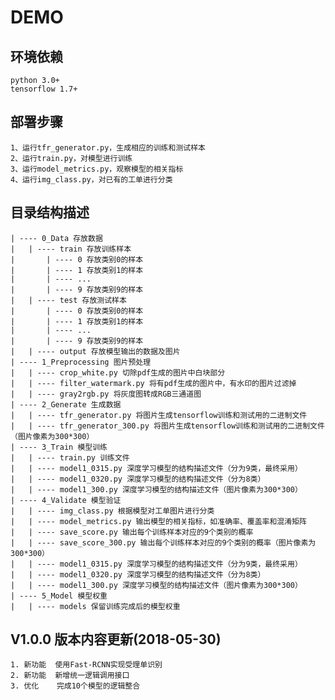 DEMO
===========================
环境依赖
----------
    python 3.0+
    tensorflow 1.7+
部署步骤
----------
    1、运行tfr_generator.py，生成相应的训练和测试样本
    2、运行train.py，对模型进行训练
    3、运行model_metrics.py，观察模型的相关指标
    4、运行img_class.py，对已有的工单进行分类
目录结构描述
----------
    | ---- 0_Data 存放数据
    |	| ---- train 存放训练样本
    |		| ---- 0 存放类别0的样本
    |		| ---- 1 存放类别1的样本
    |		| ---- ...
    |		| ---- 9 存放类别9的样本
    |	| ---- test 存放测试样本
    |		| ---- 0 存放类别0的样本
    |		| ---- 1 存放类别1的样本
    |		| ---- ...
    |		| ---- 9 存放类别9的样本
    |	| ---- output 存放模型输出的数据及图片
    | ---- 1_Preprocessing 图片预处理
    |	| ---- crop_white.py 切除pdf生成的图片中白块部分
    |	| ---- filter_watermark.py 将有pdf生成的图片中，有水印的图片过滤掉
    |	| ---- gray2rgb.py 将灰度图转成RGB三通道图
    | ---- 2_Generate 生成数据
    |	| ---- tfr_generator.py 将图片生成tensorflow训练和测试用的二进制文件
    |	| ---- tfr_generator_300.py 将图片生成tensorflow训练和测试用的二进制文件（图片像素为300*300）
    | ---- 3_Train 模型训练
    |	| ---- train.py 训练文件
    |	| ---- model1_0315.py 深度学习模型的结构描述文件（分为9类，最终采用）
    |	| ---- model1_0320.py 深度学习模型的结构描述文件（分为8类）
    |	| ---- model1_300.py 深度学习模型的结构描述文件（图片像素为300*300）
    | ---- 4_Validate 模型验证
    |	| ---- img_class.py 根据模型对工单图片进行分类
    |	| ---- model_metrics.py 输出模型的相关指标，如准确率、覆盖率和混淆矩阵
    |	| ---- save_score.py 输出每个训练样本对应的9个类别的概率
    |	| ---- save_score_300.py 输出每个训练样本对应的9个类别的概率（图片像素为300*300）
    |	| ---- model1_0315.py 深度学习模型的结构描述文件（分为9类，最终采用）
    |	| ---- model1_0320.py 深度学习模型的结构描述文件（分为8类）
    |	| ---- model1_300.py 深度学习模型的结构描述文件（图片像素为300*300）
    | ---- 5_Model 模型权重
    |	| ---- models 保留训练完成后的模型权重
V1.0.0 版本内容更新(2018-05-30)
----------
    1. 新功能  使用Fast-RCNN实现受理单识别
    2. 新功能  新增统一逻辑调用接口
    3. 优化    完成10个模型的逻辑整合

